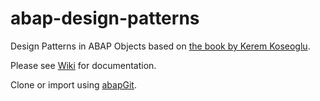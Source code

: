 # abap-design-patterns

Design Patterns in ABAP Objects based on [the book by Kerem Koseoglu](https://www.sap-press.com/design-patterns-in-abap-objects_4277/).

Please see [Wiki](https://github.com/pacroy/abap-design-patterns/wiki) for documentation.

Clone or import using [abapGit](https://github.com/larshp/abapGit).